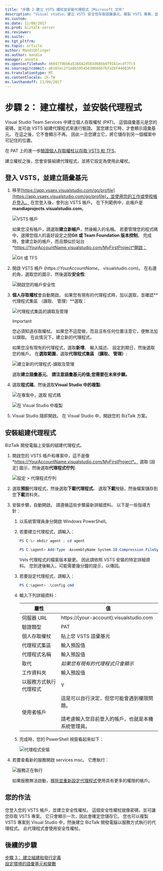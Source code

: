 ```yaml
---
title: "步驟 2-建立 VSTS 權杖並安裝代理程式 |Microsoft 文件"
description: "Visual studio，建立 VSTS 安全性存取語彙基元，複製 VSTS 專案，並安裝來自動化部署的 BizTalk Server 專案的組建代理程式"
ms.custom: 
ms.date: 11/08/2017
ms.prod: biztalk-server
ms.reviewer: 
ms.suite: 
ms.tgt_pltfrm: 
ms.topic: article
author: MandiOhlinger
ms.author: mandia
manager: anneta
ms.openlocfilehash: 46047f0bb6a536642d503d68bb4f9161ecdf7fc5
ms.sourcegitcommit: a0165ec2f1e8b58545638666b7bfa2bf440036fd
ms.translationtype: MT
ms.contentlocale: zh-TW
ms.lasthandoff: 11/09/2017
---
```

# <a name="step-2-create-the-token--install-the-agent"></a>步驟 2： 建立權杖，並安裝代理程式

Visual Studio Team Services 中建立個人存取權杖 (PAT)。 這個語彙基元是您的密碼，並可由 VSTS 組建代理程式來進行驗證。 當您建立它時，才會顯示語彙基元。 在這之後，它不會顯示不再。 因此一旦您建立它，將它儲存到另一個檔案中可記住的位置。 

在 PAT 上的進一歩[驗證個人存取權杖以存取 VSTS 和 TFS](https://docs.microsoft.com/vsts/accounts/use-personal-access-tokens-to-authenticate)。 

建立權杖之後，您會安裝組建代理程式，並將它設定為使用此權杖。 

## <a name="sign-into-vsts-and-create-the-token"></a>登入 VSTS，並建立語彙基元
1. 移至[https://app.vsaex.visualstudio.com/go/profile](https://app.vsaex.visualstudio.com/go/profile)，並使用您的工作或學校帳戶登入。 在您登入後，會列出 VSTS 帳戶。 在下列範例中，此帳戶是**mandiaprojects.visualstudio.com**。  

    ![VSTS 帳戶](../core/media/team-services-accounts.png)

    如果您沒有帳戶，請選取**建立新帳戶**，然後輸入的名稱。 若要管理您的程式碼中，選擇您個人的喜好設定之間**Git 或 Team Foundation 版本控制**。 完成時，會建立新的帳戶，而且類似於站台*https://YourAccountName.visualstudio.com/MyFirstProject*開啟：  

    ![Git 或 TFS](../core/media/git-or-team-foundation.png)

2. 開啟 VSTS 帳戶 (https://*YourAccountName*。 visualstudio.com)。 在右邊的角，選取您的圖示，然後選取**安全性**: 

    ![開啟您的帳戶安全性](../core/media/vsts-account-security.png)

3. **個人存取權杖**會自動開啟。 如果您有現有的代理程式時，加以選取，並確認**代理程式集區 （讀取、 管理）**選取：

    ![代理程式集區的讀取及管理](../core/media/agent-pools-read-manage.png)

    > [!IMPORTANT]
    > 您必須知道存取權杖。 如果您不這麼做，而且沒有任何位置注意它，便無法加以擷取。 在此情況下，建立新的代理程式。 

    如果您沒有現有的代理程式，選取**新增**、 輸入描述、 設定到期日，然後選取您的帳戶。 在**選取範圍**，選取**代理程式集區 （讀取、 管理）**: 

    ![建立新的代理程式-讀取及管理](../core/media/vsts-new-build-agent.png)

    選取**建立語彙基元**。 **請注意語彙基元的值;您需要在未來步驟。**

4. 選取**程式碼**，然後選取**Visual Studio 中的複製**:  

    ![在專案中，選取 程式碼](../core/media/vsts-project-code.png)  

    ![在 Visual Studio 中複製](../core/media/vsts-clone-in-visual-studio.png)

5. Visual Studio 隨即開啟。 在 Visual Studio 中，開啟您的 BizTalk 方案。 

## <a name="install-the-build-agent"></a>安裝組建代理程式

BizTalk 開發電腦上安裝的組建代理程式。 

1. 開啟您的 VSTS 帳戶和專案中，這不是像*https://YourAccountName.visualstudio.com/MyFirstProject*。 選取 [設定] 圖示，然後選取**代理程式佇列**:  

    ![設定 > 代理程式佇列](../core/media/vsts-settings-agent-queues.png)

2. 選取**預設**代理程式，然後選取**下載代理程式**。 選取**下載**按鈕，然後檔案儲存到您**下載**資料夾。

3. 安裝步驟，自動開啟。 請遵循這些步驟最新詳細資料。 以下是一些指導方針： 

    1. 以系統管理員身分開啟 Windows PowerShell。

    2. 若要建立代理程式，請輸入： 

        ```powershell
        PS C:\> mkdir agent ; cd agent  

        PS C:\agent> Add-Type -AssemblyName System.IO.Compression.FileSystem ; [System.IO.Compression.ZipFile]::ExtractToDirectory("$HOME\Downloads\vsts-agent-win7-x64-2.124.0.zip", "$PWD")
        ```
    
        Vsts 代理程式的檔案版本變更。 因此請依照 VSTS 安裝的特定詳細資料。 您到達後輸入，可能需要幾分鐘的提示，以傳回。 

    3. 若要設定代理程式，請輸入： 

        ```powershell
        PS C:\agent> .\config.cmd
        ```

    4. 輸入下列詳細資料：  
        
        | 屬性 | 值 |
        | --- | --- |
        | 伺服器 URL| https://{your-account}.visualstudio.com |
        | 驗證類型 | PAT |
        | 個人存取權杖 | 貼上您 VSTS 語彙基元 |
        | 代理程式集區 | 輸入預設值 |
        | 代理程式名稱 | 輸入預設值 |
        | 取代 | *如果您有現有的代理程式只會顯示* |
        | 工作資料夾 | 輸入預設值 |
        | 以服務方式執行代理程式 | Y |
        | 使用者帳戶 | 這是可以自行決定，但您可能會遇到權限問題。 <br/><br/>請考慮輸入您目前登入的帳戶，也就是本機系統管理員。 |

    5. 完成時，您的 PowerShell 視窗看起來如下：  
    
        ![代理程式安裝](../core/media/vsts-agent-powershell-install.png)

4. 若要查看新的服務開啟 services.msc。 它應執行：  

    ![服務正在執行](../core/media/vsts-service.png)

    如果服務無法啟動，[移除並重新設定代理程式](https://docs.microsoft.com/vsts/build-release/actions/agents/v2-windows)使用具有更多的權限的帳戶。


## <a name="what-you-did"></a>您的作法

您登入您的 VSTS 帳戶，並建立安全性權杖。 這個安全性權杖就像密碼，並可讓您存取 VSTS 專案。 它只會顯示一次，因此會確定您儲存它。 您也可以複製 VSTS 專案到 Visual Studio 中，然後建立 BizTalk 開發電腦以服務方式執行的代理程式。 此代理程式會使用安全性權杖。 

## <a name="next-steps"></a>後續的步驟
[步驟 3： 建立組建和發行定義](feature-pack-add-build-release-definitions.md)  
[設定環境的語彙基元和變數](configure-environmental-tokens-and-variables-for-automatic-deployment.md)